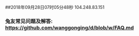 ##2018年09月28日07时05分48秒 104.248.83.151
### 兔友常见问题及解答: https://github.com/wanggonging/d/blob/w/FAQ.md
